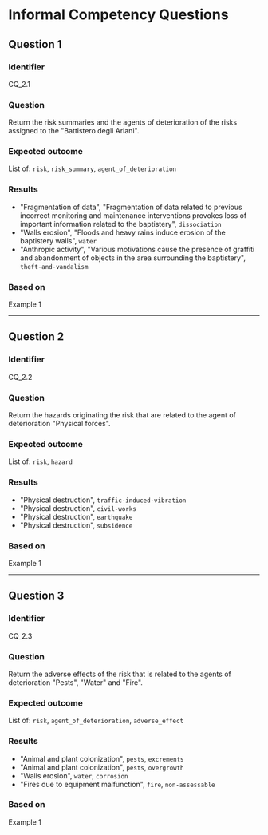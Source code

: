 # Informal Competency Questions
## Question 1

### Identifier
CQ_2.1

### Question
Return the risk summaries and the agents of deterioration of the risks assigned to the "Battistero degli Ariani".

### Expected outcome
List of: `risk`, `risk_summary`, `agent_of_deterioration`

### Results
* "Fragmentation of data", "Fragmentation of data related to previous incorrect monitoring and maintenance interventions provokes loss of important information related to the baptistery", `dissociation`
* "Walls erosion", "Floods and heavy rains induce erosion of the baptistery walls", `water`
* "Anthropic activity", "Various motivations cause the presence of graffiti and abandonment of objects in the area surrounding the baptistery", `theft-and-vandalism`

### Based on
Example 1

***

## Question 2

### Identifier
CQ_2.2

### Question
Return the hazards originating the risk that are related to the agent of deterioration "Physical forces".

### Expected outcome
List of: `risk`, `hazard`

### Results
* "Physical destruction", `traffic-induced-vibration`
* "Physical destruction", `civil-works`
* "Physical destruction", `earthquake`
* "Physical destruction", `subsidence`

### Based on
Example 1

***

## Question 3

### Identifier
CQ_2.3

### Question
Return the adverse effects of the risk that is related to the agents of deterioration "Pests", "Water" and "Fire".

### Expected outcome
List of: `risk`, `agent_of_deterioration`, `adverse_effect`

### Results
* "Animal and plant colonization", `pests`, `excrements`
* "Animal and plant colonization", `pests`, `overgrowth`
* "Walls erosion", `water`, `corrosion`
* "Fires due to equipment malfunction", `fire`, `non-assessable`

### Based on
Example 1
